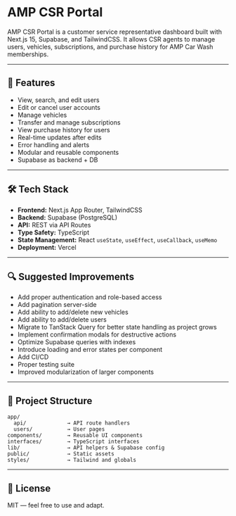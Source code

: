 # AMP CSR Portal

AMP CSR Portal is a customer service representative dashboard built with Next.js 15, Supabase, and TailwindCSS. It allows CSR agents to manage users, vehicles, subscriptions, and purchase history for AMP Car Wash memberships.

---

## 🚀 Features

- View, search, and edit users
- Edit or cancel user accounts
- Manage vehicles
- Transfer and manage subscriptions
- View purchase history for users
- Real-time updates after edits
- Error handling and alerts
- Modular and reusable components
- Supabase as backend + DB

---

## 🛠️ Tech Stack

- **Frontend:** Next.js App Router, TailwindCSS
- **Backend:** Supabase (PostgreSQL)
- **API:** REST via API Routes
- **Type Safety:** TypeScript
- **State Management:** React `useState`, `useEffect`, `useCallback`, `useMemo`
- **Deployment:** Vercel

---

## 🔍 Suggested Improvements

- Add proper authentication and role-based access
- Add pagination server-side
- Add ability to add/delete new vehicles
- Add ability to add/delete users
- Migrate to TanStack Query for better state handling as project grows
- Implement confirmation modals for destructive actions
- Optimize Supabase queries with indexes
- Introduce loading and error states per component
- Add CI/CD
- Proper testing suite
- Improved modularization of larger components

---

## 📁 Project Structure

```
app/
  api/             → API route handlers
  users/           → User pages
components/        → Reusable UI components
interfaces/        → TypeScript interfaces
lib/               → API helpers & Supabase config
public/            → Static assets
styles/            → Tailwind and globals
```
---

## 📄 License

MIT — feel free to use and adapt.